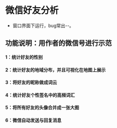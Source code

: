 
# 微信好友分析
- 窗口界面下运行，bug常出--。

## 功能说明：用作者的微信号进行示范
#### 1：统计好友的性别
#### 2：统计好友的地域分布，并且可视化在地图上展示
#### 3：将好友的昵称做成词云
#### 4：统计好友个性签名中的高频词汇
#### 5：将所有好友的头像合并成一张大图
#### 6：微信自动发送与回复消息
